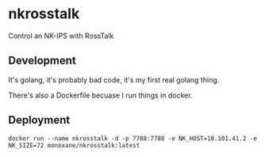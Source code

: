 # nkrosstalk
Control an NK-IPS with RossTalk

## Development
It's golang, it's probably bad code, it's my first real golang thing.

There's also a Dockerfile becuase I run things in docker.

## Deployment

```
docker run --name nkrosstalk -d -p 7788:7788 -e NK_HOST=10.101.41.2 -e NK_SIZE=72 monoxane/nkrosstalk:latest
```